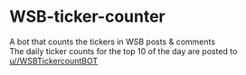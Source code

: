 # WSB-ticker-counter
A bot that counts the tickers in WSB posts &amp; comments
<br>
The daily ticker counts for the top 10 of the day are posted to
<br>
<a href="https://www.reddit.com/user/WSBTickercountBOT">u//WSBTickercountBOT</a>
